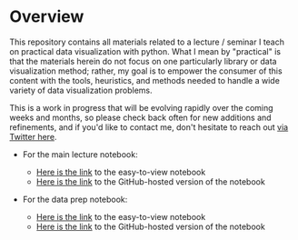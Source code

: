 # Overview

This repository contains all materials related to a lecture / seminar I teach on practical data visualization with python. What I mean by "practical" is that the materials herein do not focus on one particularly library or data visualization method; rather, my goal is to empower the consumer of this content with the tools, heuristics, and methods needed to handle a wide variety of data visualization problems. 

This is a work in progress that will be evolving rapidly over the coming weeks and months, so please check back often for new additions and refinements, and if you'd like to contact me, don't hesitate to reach out [via Twitter here](https://twitter.com/ByPaulJ).

- For the main lecture notebook:
    - [Here is the link](https://nbviewer.jupyter.org/github/pmaji/practical-python-data-viz-guide/blob/master/notebooks/main_lecture_nb.ipynb) to the easy-to-view notebook
    - [Here is the link](https://github.com/pmaji/practical-python-data-viz-guide/blob/master/notebooks/main_lecture_nb.ipynb) to the GitHub-hosted version of the notebook

- For the data prep notebook:
    - [Here is the link](https://nbviewer.jupyter.org/github/pmaji/practical-python-data-viz-guide/blob/master/notebooks/main_lecture_nb.ipynb) to the easy-to-view notebook
    - [Here is the link](https://github.com/pmaji/practical-python-data-viz-guide/blob/master/notebooks/main_lecture_nb.ipynb) to the GitHub-hosted version of the notebook